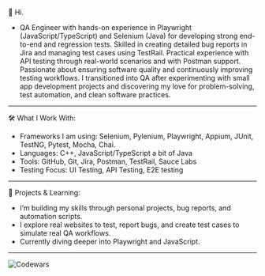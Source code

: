 👋 Hi.

- QA Engineer with hands-on experience in Playwright (JavaScript/TypeScript) and Selenium (Java) for
developing strong end-to-end and regression tests. Skilled in creating detailed bug reports in Jira and
managing test cases using TestRail. Practical experience with API testing through real-world scenarios and
with Postman support. Passionate about ensuring software quality and continuously improving testing
workflows. I transitioned into QA after experimenting with small app development projects and discovering my love for problem-solving, test automation, and clean software practices.

----
🛠 What I Work With:
- Frameworks I am using: Selenium, Pylenium, Playwright, Appium, JUnit, TestNG, Pytest, Mocha, Chai.
- Languages: C++, JavaScript/TypeScript a bit of Java
- Tools: GitHub, Git, Jira, Postman, TestRail, Sauce Labs
- Testing Focus: UI Testing, API Testing, E2E testing

----

🚀 Projects & Learning:
- I’m building my skills through personal projects, bug reports, and automation scripts.
- I explore real websites to test, report bugs, and create test cases to simulate real QA workflows.
- Currently diving deeper into Playwright and JavaScript.

---

![Codewars](https://www.codewars.com/users/NGon001/badges/large)
